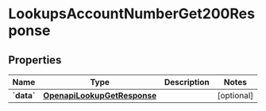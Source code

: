 
# LookupsAccountNumberGet200Response

## Properties
Name | Type | Description | Notes
------------ | ------------- | ------------- | -------------
**&#x60;data&#x60;** | [**OpenapiLookupGetResponse**](OpenapiLookupGetResponse.md) |  |  [optional]




